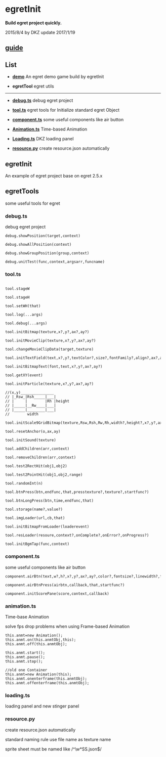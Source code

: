 # egretInit

**Build egret project quickly.**

2015/8/4 by DKZ update 2017/1/19



## [guide](http://davidkingzyb.github.io/blogmd/4.html)

## List

* **[demo](https://davidkingzyb.github.io/egretInit)** An egret demo game build by egretInit 

* **egretTool** egret utils

***

* **[debug.ts](#debugts)** debug egret project

* **[tool.ts](#toolts)** egret tools for Initialize standard egret Object

* **[component.ts](#componentts)** some useful components like air button

* **[Animation.ts](#animationts)** Time-based Animation

* **[Loading.ts](#loadingts)** DKZ loading panel

* **[resource.py](#resourcepy)** create resource.json automatically





## egretInit

An example of egret project base on egret 2.5.x

## egretTools

some useful tools for egret 

### debug.ts

debug egret project

```
debug.showPosition(target,context)

debug.showAllPosition(context)

debug.showGroupPosition(group,context)

debug.unitTest(func,context,argsarr,funcname)
```

### tool.ts

```

tool.stageW

tool.stageH

tool.setWH(that)

tool.log(...args)

tool.debug(...args)

tool.initBitmap(texture,x?,y?,ax?,ay?)

tool.initMovieClip(texture,x?,y?,ax?,ay?)

tool.changeMovieClipData(target,texture)

tool.initTextField(text,x?,y?,textColor?,size?,fontFamily?,align?,ax?,ay?,lineSpacing?)

tool.initBitmapText(font,text,x?,y?,ax?,ay?)

tool.getXY(event)

tool.initParticle(texture,x?,y?,ax?,ay?)

//(x,y)_______________
// |_Rsw_|Rsh_____|___|
// |     |        |Rh |height
// |_____|__Rw____|___|
// |_____|________|___|
//        width

tool.initScale9GridBitmap(texture,Rsw,Rsh,Rw,Rh,width?,height?,x?,y?,ax?,ay?)

tool.resetAnchor(o,ax,ay)

tool.initSound(texture)

tool.addChildren(arr,context)

tool.removeChildren(arr,context)

tool.test2RectHit(obj1,obj2)

tool.test2PointHit(obj1,obj2,range)

tool.randomInt(n)

tool.btnPress(btn,endfunc,that,presstexture?,texture?,startfunc?)

tool.btnLongPress(btn,time,endfunc,that)

tool.storage(name?,value?)

tool.imgLoader(url,cb,that)

tool.initBitmapFromLoader(loaderevent)

tool.resLoader(resoure,context?,onComplete?,onError?,onProgress?)

tool.initBgmTap(func,context)

```

### component.ts

some useful components like air button

```
component.airBtn(text,w?,h?,x?,y?,ax?,ay?,color?,fontsize?,linewidth?,fontFamily?)

component.airBtnPress(airbtn,callback,that,startfunc?)

component.initScorePane(score,context,callback)
```

### animation.ts

Time-base Animation 

solve fps drop problems when using Frame-based Animation

```
this.anmt=new Animation();
this.anmt.on(this.anmtObj,this);
this.anmt.off(this.anmtObj);

this.anmt.start();
this.anmt.pause();
this.anmt.stop();

//old one Container
this.anmt=new Animation(this);
this.anmt.onenterframe(this.anmtObj);
this.anmt.offenterframe(this.anmtObj);

```

### loading.ts

loading panel and new stinger panel

### resource.py

create resource.json automatically

standard naming rule use file name as texture name

sprite sheet must be named like /^\w*SS.json$/










